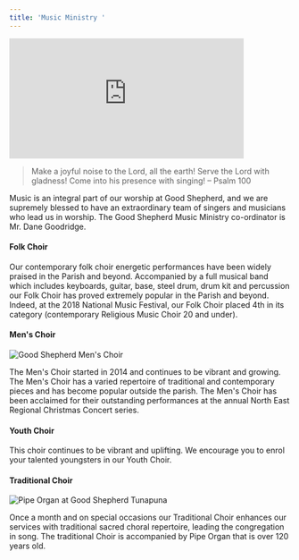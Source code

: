```yaml
---
title: 'Music Ministry '
---
```

<div class="responsive-embed"><iframe src="https://www.youtube.com/embed/I5d1OX9vTdY" allow="autoplay; encrypted-media" allowfullscreen="" width="420" height="215" frameborder="0"></iframe></div>

> Make a joyful noise to the Lord, all the earth! Serve the Lord with gladness! Come into his presence with singing! – Psalm 100

Music is an integral part of our worship at Good Shepherd, and we are supremely blessed to have an extraordinary team of singers and musicians who lead us in worship. The Good Shepherd Music Ministry co-ordinator is Mr. Dane Goodridge.

#### Folk Choir

Our contemporary folk choir energetic performances have been widely praised in the Parish and beyond. Accompanied by a full musical band which includes keyboards, guitar, base, steel drum, drum kit and percussion our Folk Choir has proved extremely popular in the Parish and beyond. Indeed, at the 2018 National Music Festival, our Folk Choir placed 4th in its category (contemporary Religious Music Choir 20 and under).

#### Men's Choir

![Good Shepherd Men's Choir](/img/mens-choir-in-green.jpg)

The Men's Choir started in 2014 and continues to be vibrant and growing. The Men's Choir has a varied repertoire of traditional and contemporary pieces and has become popular outside the parish. The Men's Choir has been acclaimed for their outstanding performances at the annual North East Regional Christmas Concert series.

#### Youth Choir

This choir continues to be vibrant and uplifting. We encourage you to enrol your talented youngsters in our Youth Choir.

#### Traditional Choir

![Pipe Organ at Good Shepherd Tunapuna](/img/organ.jpg)

Once a month and on special occasions our Traditional Choir enhances our services with traditional sacred choral repertoire, leading the congregation in song. The traditional Choir is accompanied by Pipe Organ that is over 120 years old.
